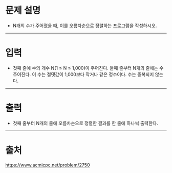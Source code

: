 # 문제 설명
* N개의 수가 주어졌을 때, 이를 오름차순으로 정렬하는 프로그램을 작성하시오.
<hr/>

# 입력

* 첫째 줄에 수의 개수 N(1 ≤ N ≤ 1,000)이 주어진다. 둘째 줄부터 N개의 줄에는 수 주어진다. 이 수는 절댓값이 1,000보다 작거나 같은 정수이다. 수는 중복되지 않는다.

<hr/>

# 출력
* 첫째 줄부터 N개의 줄에 오름차순으로 정렬한 결과를 한 줄에 하나씩 출력한다.
<hr/>

# 출처
https://www.acmicpc.net/problem/2750